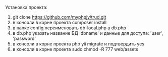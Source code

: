 Установка проекта:

1. git clone https://github.com/myphpjv/trud.git
2. в консоли в корне проекта composer install
3. в папке config переименовать db-local.php в db.php
4. в db.php указать название БД 'dbname' и данные для доступа: 'user', 'password'
5. в консоли в корне проекта php yii migrate и подтвердить yes
6. в консоли в корне проекта sudo chmod -R 777 web/assets
